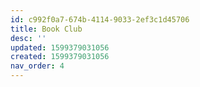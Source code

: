 ```yaml
---
id: c992f0a7-674b-4114-9033-2ef3c1d45706
title: Book Club
desc: ''
updated: 1599379031056
created: 1599379031056
nav_order: 4
---
```


